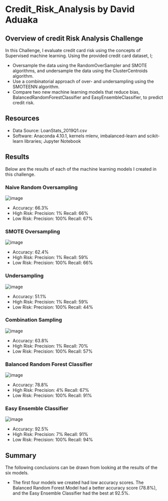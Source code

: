 # Credit_Risk_Analysis by David Aduaka 

## Overview of credit Risk Analysis Challenge 
In this Challenge, I evaluate credit card risk using the concepts of Supervised machine learning. Using the provided credit card dataset, I;

  - Oversample the data using the RandomOverSampler and SMOTE algorithms, and undersample the data using the ClusterCentroids algorithm.
  - Use a combinatorial approach of over- and undersampling using the SMOTEENN algorithm.
  - Compare two new machine learning models that reduce bias, BalancedRandomForestClassifier and EasyEnsembleClassifier, to predict credit risk.

## Resources 
  - Data Source: LoanStats_2019Q1.csv
  - Software: Anaconda 4.10.1, kernels mlenv, imbalanced-learn and scikit-learn libraries; Jupyter Notebook

## Results 
Below are the results of each of the machine learning models I created in this challenge.

### Naive Random Oversampling
![image](https://user-images.githubusercontent.com/70069730/139970433-29b539b2-83ba-44ff-a3cc-304c1a92699c.png)
  - Accuracy: 66.3%
  - High Risk: Precision: 1% Recall: 66%
  - Low Risk: Precision: 100% Recall: 67%

### SMOTE Oversampling
![image](https://user-images.githubusercontent.com/70069730/139970539-dff82a2e-c98e-4359-bf4d-c937ca044fe4.png)
  - Accuracy: 62.4%
  - High Risk: Precision: 1% Recall: 59%
  - Low Risk: Precision: 100% Recall: 66%

### Undersampling
![image](https://user-images.githubusercontent.com/70069730/139970615-929f01c0-a62b-4230-8bb6-576d43380ae3.png)
  - Accuracy: 51.1%
  - High Risk: Precision: 1% Recall: 59%
  - Low Risk: Precision: 100% Recall: 44%

### Combination Sampling
![image](https://user-images.githubusercontent.com/70069730/139970709-c510151a-6699-4621-8a8c-d107ec644938.png)
  - Accuracy: 63.8%
  - High Risk: Precision: 1% Recall: 70%
  - Low Risk: Precision: 100% Recall: 57%

### Balanced Random Forest Classifier
![image](https://user-images.githubusercontent.com/70069730/139971048-01b9b47f-3b02-4c39-b20e-529104cbd97f.png)
  - Accuracy: 78.8%
  - High Risk: Precision: 4% Recall: 67%
  - Low Risk: Precision: 100% Recall: 91%

### Easy Ensemble Classifier
![image](https://user-images.githubusercontent.com/70069730/139971123-27c7c659-99bf-4916-8974-650a01107a5f.png)
  - Accuracy: 92.5%
  - High Risk: Precision: 7% Recall: 91%
  - Low Risk: Precision: 100% Recall: 94%

## Summary 
The following conclusions can be drawn from looking at the results of the six models.

  - The first four models we created had low accuracy scores. The Balanced Random Forest Model had a better accuracy score (78.8%), and the Easy Ensemble Classifier had the best     at 92.5%.
